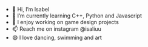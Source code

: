 - 👋 Hi, I’m Isabel
- 🌱 I’m currently learning C++, Python and Javascript
- 💞️ I enjoy working on game design projects
- 📫 Reach me on instagram @isaliuu
- 😄 I love dancing, swimming and art

<!---
isaliuu/isaliuu is a ✨ special ✨ repository because its `README.md` (this file) appears on your GitHub profile.
You can click the Preview link to take a look at your changes.
--->
